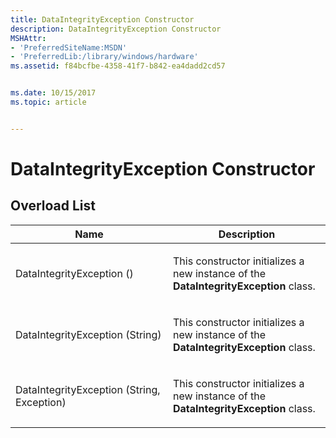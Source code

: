 ```yaml
---
title: DataIntegrityException Constructor
description: DataIntegrityException Constructor
MSHAttr:
- 'PreferredSiteName:MSDN'
- 'PreferredLib:/library/windows/hardware'
ms.assetid: f84bcfbe-4358-41f7-b842-ea4dadd2cd57


ms.date: 10/15/2017
ms.topic: article


---
```


# DataIntegrityException Constructor


## <span id="Overload_List"></span><span id="overload_list"></span><span id="OVERLOAD_LIST"></span>Overload List


<table>
<colgroup>
<col width="50%" />
<col width="50%" />
</colgroup>
<thead>
<tr class="header">
<th>Name</th>
<th>Description</th>
</tr>
</thead>
<tbody>
<tr class="odd">
<td><p>DataIntegrityException ()</p></td>
<td><p>This constructor initializes a new instance of the <strong>DataIntegrityException</strong> class.</p></td>
</tr>
<tr class="even">
<td><p>DataIntegrityException (String)</p></td>
<td><p>This constructor initializes a new instance of the <strong>DataIntegrityException</strong> class.</p></td>
</tr>
<tr class="odd">
<td><p>DataIntegrityException (String, Exception)</p></td>
<td><p>This constructor initializes a new instance of the <strong>DataIntegrityException</strong> class.</p></td>
</tr>
</tbody>
</table>

 

 

 






